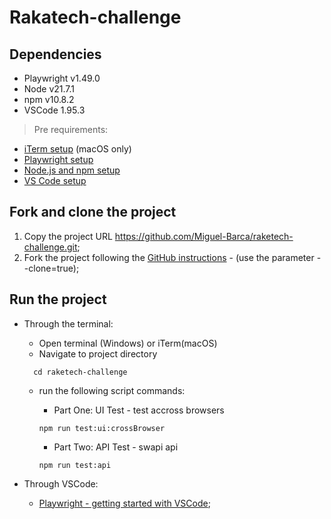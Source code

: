# Rakatech-challenge

## Dependencies

- Playwright v1.49.0
- Node v21.7.1
- npm v10.8.2
- VSCode 1.95.3

> Pre requirements:

- [iTerm setup](https://iterm2.com/documentation-one-page.html) (macOS only)
- [Playwright setup](https://playwright.dev/docs/intro#installing-playwright)
- [Node.js and npm setup](https://docs.npmjs.com/downloading-and-installing-node-js-and-npm)
- [VS Code setup](https://code.visualstudio.com/learn/get-started/basics)

## Fork and clone the project

1. Copy the project URL https://github.com/Miguel-Barca/raketech-challenge.git;
2. Fork the project following the [GitHub instructions](https://docs.github.com/en/get-started/quickstart/fork-a-repo) - (use the parameter --clone=true);

## Run the project

- Through the terminal:
  - Open terminal (Windows) or iTerm(macOS)
  - Navigate to project directory
  ```console
    cd raketech-challenge
    ```
  - run the following script commands:
    - Part One: UI Test - test accross browsers

    ```console
    npm run test:ui:crossBrowser
    ```
    - Part Two: API Test - swapi api
    ```console
    npm run test:api
    ```

- Through VSCode:
  - [Playwright - getting started with VSCode](https://playwright.dev/docs/getting-started-vscode);
